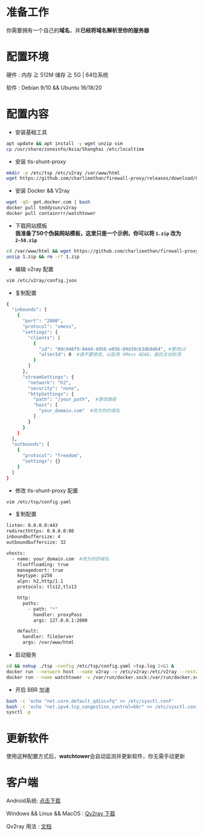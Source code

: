 # 准备工作
你需要拥有一个自己的**域名**，并**已经将域名解析至你的服务器**   
# 配置环境
硬件 : 内存 ≧ 512M 储存 ≧ 5G | 64位系统      

软件 : Debian 9/10 && Ubuntu 16/18/20
# 配置内容
- 安装基础工具  
```bash
apt update && apt install -y wget unzip vim    
cp /usr/share/zoneinfo/Asia/Shanghai /etc/localtime
```
- 安装 tls-shunt-proxy 
```bash
mkdir -p /etc/tsp /etc/v2ray /var/www/html
wget https://github.com/charlieethan/firewall-proxy/releases/download/0.6.0/tsp && chmod +x tsp
```
- 安装 Docker && V2ray
```bash
wget -qO- get.docker.com | bash
docker pull teddysun/v2ray
docker pull containrrr/watchtower
```
- 下载网站模板    
**我准备了50个伪装网站模板，这里只是一个示例，你可以将 `1.zip` 改为 `2~50.zip`**   
```bash
cd /var/www/html && wget https://github.com/charlieethan/firewall-proxy/releases/download/2.1.1-t/1.zip
unzip 1.zip && rm -rf 1.zip
```
- 编辑 v2ray 配置 
```bash
vim /etc/v2ray/config.json
```
- 复制配置 
```bash
{
  "inbounds": [
    {
      "port": "2000",
      "protocol": "vmess",
      "settings": {
        "clients": [
          {
            "id": "09c948f9-044d-4956-e056-89d39cb3db9d64", #更改id
            "alterId": 0  #请不要修改，以启用 VMess AEAD，抵抗主动检测
          }
        ]
      },
      "streamSettings": {
        "network": "h2",
        "security": "none",
        "httpSettings": {
          "path": "/your_path",  #更改路径
          "host": [
            "your_domain.com"  #改为你的域名
          ]
        }
      }
    }
  ],
  "outbounds": [
    {
      "protocol": "freedom",
      "settings": {}
    }
  ]
}
```
- 修改 tls-shunt-proxy 配置
```bash
vim /etc/tsp/config.yaml
```
- 复制配置 
```bash
listen: 0.0.0.0:443
redirecthttps: 0.0.0.0:80
inboundbuffersize: 4
outboundbuffersize: 32

vhosts:
  - name: your_domain.com  #改为你的域名
    tlsoffloading: true
    managedcert: true
    keytype: p256
    alpn: h2,http/1.1
    protocols: tls12,tls13

    http:
      paths:
        - path: "*"
          handler: proxyPass
          args: 127.0.0.1:2000

    default:
      handler: fileServer
      args: /var/www/html
```
- 启动服务  
```bash 
cd && nohup ./tsp -config /etc/tsp/config.yaml >tsp.log 2<&1 &
docker run --network host --name v2ray -v /etc/v2ray:/etc/v2ray --restart=always -d teddysun/v2ray
docker run --name watchtower -v /var/run/docker.sock:/var/run/docker.sock --restart unless-stopped -d containrrr/watchtower --cleanup
```
- 开启 BBR 加速 
```bash
bash -c 'echo "net.core.default_qdisc=fq" >> /etc/sysctl.conf'
bash -c 'echo "net.ipv4.tcp_congestion_control=bbr" >> /etc/sysctl.conf'
sysctl -p
```
# 更新软件
使用这种配置方式后，**watchtower**会自动监测并更新软件，你无需手动更新

# 客户端
Android系统: [点击下载](https://github.com/2dust/v2rayNG/releases)    

Windows && Linux && MacOS : [Qv2ray 下载](https://github.com/Qv2ray/Qv2ray/releases)   

Qv2ray 用法 : [文档](https://qv2ray.net/getting-started/step2.html) 